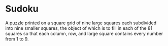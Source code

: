 # Sudoku
A puzzle printed on a square grid of nine large squares each subdivided into nine smaller squares, the object of which is to fill in each of the 81 squares so that each column, row, and large square contains every number from 1 to 9.
